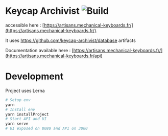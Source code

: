 # Keycap Archivist ![Build](https://github.com/keycap-archivist/app/workflows/Image%20Build/badge.svg?branch=master&event=push)

accessible here : [https://artisans.mechanical-keyboards.fr/](https://artisans.mechanical-keyboards.fr/).

It uses https://github.com/keycap-archivist/database artifacts

Documentation available here : [https://artisans.mechanical-keyboards.fr/](https://artisans.mechanical-keyboards.fr/api)

# Development

Project uses Lerna

```bash
# Setup env
yarn
# Install env
yarn installProject
# Start API and UI
yarn serve
# UI exposed on 8080 and API on 3000
```

